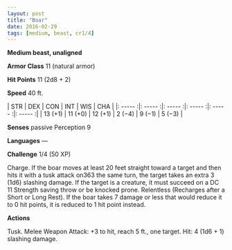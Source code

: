 ```yaml
---
layout: post
title: "Boar"
date: 2016-02-29
tags: [medium, beast, cr1/4]
---
```


**Medium beast, unaligned**

**Armor Class** 11 (natural armor)

**Hit Points** 11 (2d8 + 2)

**Speed** 40 ft.

|   STR   |   DEX   |   CON   |   INT   |   WIS   |   CHA   |
|: ----- :|: ----- :|: ----- :|: ----- :|: ----- :|: ----- :|
| 13 (+1) | 11 (+0) | 12 (+1) | 2 (−4) | 9 (−1) | 5 (−3) |

**Senses** passive Perception 9 

**Languages** — 

**Challenge** 1/4 (50 XP)

 Charge. If the boar moves at least 20 feet straight toward a target and then hits it with a tusk attack on363 the same turn, the target takes an extra 3 (1d6) slashing damage. If the target is a creature, it must succeed on a DC 11 Strength saving throw or be knocked prone. Relentless (Recharges after a Short or Long Rest). If the boar takes 7 damage or less that would reduce it to 0 hit points, it is reduced to 1 hit point instead. 

**Actions** 

Tusk. Melee Weapon Attack: +3 to hit, reach 5 ft., one target. Hit: 4 (1d6 + 1) slashing damage.